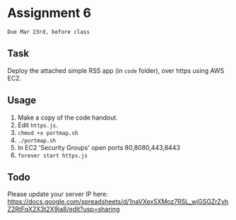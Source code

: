 # Assignment 6
`Due Mar 23rd, before class`

## Task
Deploy the attached simple RSS app (in `code` folder), over https using
AWS EC2.

## Usage

1. Make a copy of the code handout.
2. Edit `https.js`.
3. `chmod +x portmap.sh`
4. `./portmap.sh`
5. In EC2 'Security Groups' open ports 80,8080,443,8443
5. `forever start https.js`


## Todo
Please update your server IP here:
https://docs.google.com/spreadsheets/d/1naVXex5XMoz7R5L_wjGSGZrZyhZ2RtFqX2X3t2X9ja8/edit?usp=sharing
